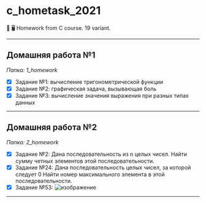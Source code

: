 # c_hometask_2021
📒 🖥 Homework from C course. 19 variant.
____
## Домашняя работа №1
*Папка: 1_homework*
- [X] Задание №1: вычисление тригонометрической функции
- [X] Задание №2: графическая задача, вызывающая боль
- [X] Задание №3: вычисление значения выражения при разных типах данных
____
## Домашняя работа №2
*Папка: 2_homework*
- [X] Задание №2: Дана последовательность из n целых чисел. Найти сумму четных элементов этой последовательности.
- [X] Задание №24: Дана последовательность целых чисел, за которой следует 0 Найти номер максимального элемента в этой последовательности.
- [X] Задание №53: ![изображение](https://user-images.githubusercontent.com/61160686/110841870-405f7580-82c8-11eb-8062-18fcf54a7153.png)
____
